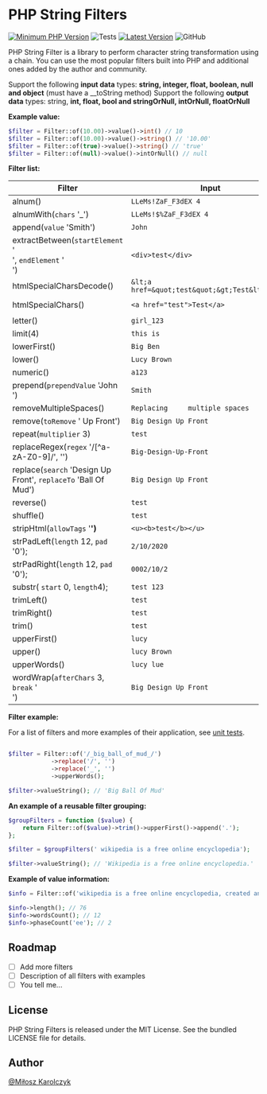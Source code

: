 # PHP String Filters
[![Minimum PHP Version](https://img.shields.io/badge/php-%3E%3D%207.3-8892BF.svg)](https://php.net/)
![Tests](https://github.com/php-filter/string-filter/workflows/Testing/badge.svg?=1.x)
[![Latest Version](https://img.shields.io/github/tag/php-filter/string-filter.svg)](https://github.com/php-filter/string-filter/releases)
![GitHub](https://img.shields.io/github/license/php-filter/string-filter.svg)

PHP String Filter is a library to perform character string transformation using a chain. You can use the most popular filters built into PHP and additional ones added by the author and community.

Support the following **input data** types: **string, integer, float, boolean, null and object** (must have a __toString method)
Support the following **output data** types: string, **int, float, bool and stringOrNull, intOrNull, floatOrNull**

**Example value:**

```php
$filter = Filter::of(10.00)->value()->int() // 10
$filter = Filter::of(10.00)->value()->string() // '10.00'
$filter = Filter::of(true)->value()->string() // 'true'
$filter = Filter::of(null)->value()->intOrNull() // null
```

**Filter list:**

| Filter                                                       | Input                                           | Output                                          |
| ------------------------------------------------------------ | ----------------------------------------------- | ----------------------------------------------- |
| alnum()                                                      | `LLeMs!ZaF_F3dEX 4`                             | `LLeMsZaFF3dEX4`                                |
| alnumWith(`chars` '_')                                       | `LLeMs!$%ZaF_F3dEX 4`                           | `LLeMsZaF_F3dEX4`                               |
| append(`value` 'Smith')                                      | `John`                                          | `JohnSmith`                                     |
| extractBetween(`startElement` '<div>', `endElement` '</div>') | `<div>test</div>`                               | `test`                                          |
| htmlSpecialCharsDecode()                                     | `&lt;a href=&quot;test&quot;&gt;Test&lt;/a&gt;` | `<a href="test">Test</a>`                       |
| htmlSpecialChars()                                           | `<a href="test">Test</a>`                       | `&lt;a href=&quot;test&quot;&gt;Test&lt;/a&gt;` |
| letter()                                                     | `girl_123`                                      | `girl`                                          |
| limit(4)                                                     | `this is`                                       | `this`                                          |
| lowerFirst()                                                 | `Big Ben`                                       | `big Ben`                                       |
| lower()                                                      | `Lucy Brown`                                    | `lucy brown`                                    |
| numeric()                                                    | `a123`                                          | `123`                                           |
| prepend(`prependValue` 'John ')                              | `Smith`                                         | `JohnSmith`                                     |
| removeMultipleSpaces()                                       | `Replacing     multiple spaces`                 | `Replacing multiple spaces`                     |
| remove(`toRemove` ' Up Front')                               | `Big Design Up Front`                           | `Big Design`                                    |
| repeat(`multiplier` 3)                                       | `test`                                          | `testtesttest`                                  |
| replaceRegex(`regex` '/[^a-zA-Z0-9]/', '')                   | `Big-Design-Up-Front`                           | `BigDesignUpFront`                              |
| replace(`search` 'Design Up Front', `replaceTo` 'Ball Of Mud') | `Big Design Up Front`                           | `Big Ball Of Mud`                               |
| reverse()                                                    | `test`                                          | `tset`                                          |
| shuffle()                                                    | `test`                                          | `tset`                                          |
| stripHtml(`allowTags` '<b>')                                 | `<u><b>test</b></u>`                            | `dsadsa`                                        |
| strPadLeft(`length` 12, `pad` '0');                          | `2/10/2020`                                     | `0002/10/2020`                                  |
| strPadRight(`length` 12, `pad` '0');                         | `0002/10/2`                                     | `0002/10/2000`                                  |
| substr( `start` 0, `length`4);                               | `test 123`                                      | `test`                                          |
| trimLeft()                                                   | ` test `                                        | `test `                                         |
| trimRight()                                                  | ` test `                                        | ` test`                                         |
| trim()                                                       | ` test `                                        | `test`                                          |
| upperFirst()                                                 | `lucy`                                          | `Lucy`                                          |
| upper()                                                      | `lucy Brown`                                    | `LUCY BROWN`                                    |
| upperWords()                                                 | `lucy lue`                                      | `Lucy Lue`                                      |
| wordWrap(`afterChars` 3, `break` '</br>')                    | `Big Design Up Front`                           | `Big</br>Design</br>Up</br>Front`               |

**Filter example:**

For a list of filters and more examples of their application, see [unit tests](https://github.com/php-filter/string-filter/tree/main/tests/Filters).

```php

$filter = Filter::of('/_big_ball_of_mud_/')
            ->replace('/', '')
            ->replace('_', '')
            ->upperWords();

$filter->valueString(); // 'Big Ball Of Mud'
```

**An example of a reusable filter grouping:**

```php
$groupFilters = function ($value) {
	return Filter::of($value)->trim()->upperFirst()->append('.');
};

$filter = $groupFilters(' wikipedia is a free online encyclopedia');

$filter->valueString(); // 'Wikipedia is a free online encyclopedia.'

```

**Example of value information:**

```php
$info = Filter::of('wikipedia is a free online encyclopedia, created and edited by by volunteers')->info();

$info->length(); // 76
$info->wordsCount(); // 12
$info->phaseCount('ee'); // 2
```

## Roadmap

- [ ] Add more filters
- [ ] Description of all filters with examples
- [ ] You tell me...

## License

PHP String Filters is released under the MIT License. See the bundled LICENSE file for details.

## Author

[@Miłosz Karolczyk](https://www.linkedin.com/in/milosz-karolczyk/)
